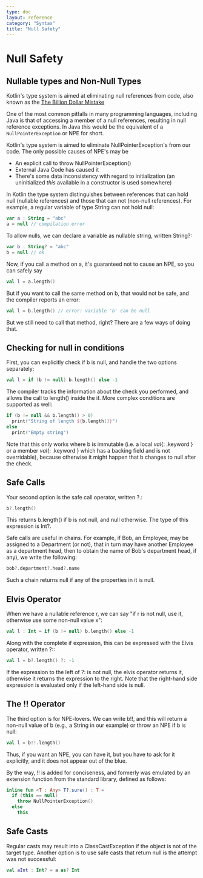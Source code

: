 ```yaml
---
type: doc
layout: reference
category: "Syntax"
title: "Null Safety"
---
```


# Null Safety

## Nullable types and Non-Null Types

Kotlin's type system is aimed at eliminating null references from code, also known as the [The Billion Dollar Mistake](http://qconlondon.com/london-2009/presentation/Null+References:+The+Billion+Dollar+Mistake)

One of the most common pitfalls in many programming languages, including Java is that of accessing a member of a null references, resulting in null reference exceptions. In Java this
would be the equivalent of a `NullPointerException` or NPE for short.

Kotlin's type system is aimed to eliminate NullPointerException's from our code. The only possible causes of NPE's may be

* An explicit call to throw NullPointerException()
* External Java Code has caused it
* There's some data inconsistency with regard to initialization (an uninitialized *this* available in a constructor is used somewhere)

In Kotlin the type system distinguishes between references that can hold null (nullable references) and those that can not (non-null references).
For example, a regular variable of type String can not hold null:

``` kotlin
var a : String = "abc"
a = null // compilation error
```

To allow nulls, we can declare a variable as nullable string, written String?:

``` kotlin
var b : String? = "abc"
b = null // ok
```

Now, if you call a method on a, it's guaranteed not to cause an NPE, so you can safely say

``` kotlin
val l = a.length()
```

But if you want to call the same method on b, that would not be safe, and the compiler reports an error:

``` kotlin
val l = b.length() // error: variable 'b' can be null
```

But we still need to call that method, right? There are a few ways of doing that.

## Checking for null in conditions

First, you can explicitly check if b is null, and handle the two options separately:

``` kotlin
val l = if (b != null) b.length() else -1
```

The compiler tracks the information about the check you performed, and allows the call to length() inside the if. More complex conditions are supported as well:

``` kotlin
if (b != null && b.length() > 0)
  print("String of length ${b.length()}")
else
  print("Empty string")
```

Note that this only works where b is immutable (i.e. a local *val*{: .keyword } or a member *val*{: .keyword } which has a backing field and is not overridable), because otherwise it might happen that b changes to null after the check.

## Safe Calls

Your second option is the safe call operator, written ?.:

``` kotlin
b?.length()
```
This returns b.length() if b is not null, and null otherwise. The type of this expression is Int?.

Safe calls are useful in chains. For example, if Bob, an Employee, may be assigned to a Department (or not), that in turn may have another Employee as a department head, then to obtain the name of Bob's department head, if any), we write the following:

``` kotlin
bob?.department?.head?.name
```

Such a chain returns null if any of the properties in it is null.

## Elvis Operator

When we have a nullable reference r, we can say "if r is not null, use it, otherwise use some non-null value x":

``` kotlin
val l : Int = if (b != null) b.length() else -1
```

Along with the complete if expression, this can be expressed with the Elvis operator, written ?::

``` kotlin
val l = b?.length() ?: -1
```

If the expression to the left of ?: is not null, the elvis operator returns it, otherwise it returns the expression to the right. Note that the right-hand side expression is evaluated only if the left-hand side is null.

## The !! Operator

The third option is for NPE-lovers. We can write b!!, and this will return a non-null value of b (e.g., a String in our example) or throw an NPE if b is null:

``` kotlin
val l = b!!.length()
```

Thus, if you want an NPE, you can have it, but you have to ask for it explicitly, and it does not appear out of the blue.

By the way, !! is added for conciseness, and formerly was emulated by an extension function from the standard library, defined as follows:

``` kotlin
inline fun <T : Any> T?.sure() : T =
  if (this == null)
    throw NullPointerException()
  else
    this
```

## Safe Casts

Regular casts may result into a ClassCastException if the object is not of the target type. Another option is to use safe casts that return null is the attempt was not successful:

``` kotlin
val aInt : Int? = a as? Int
```

